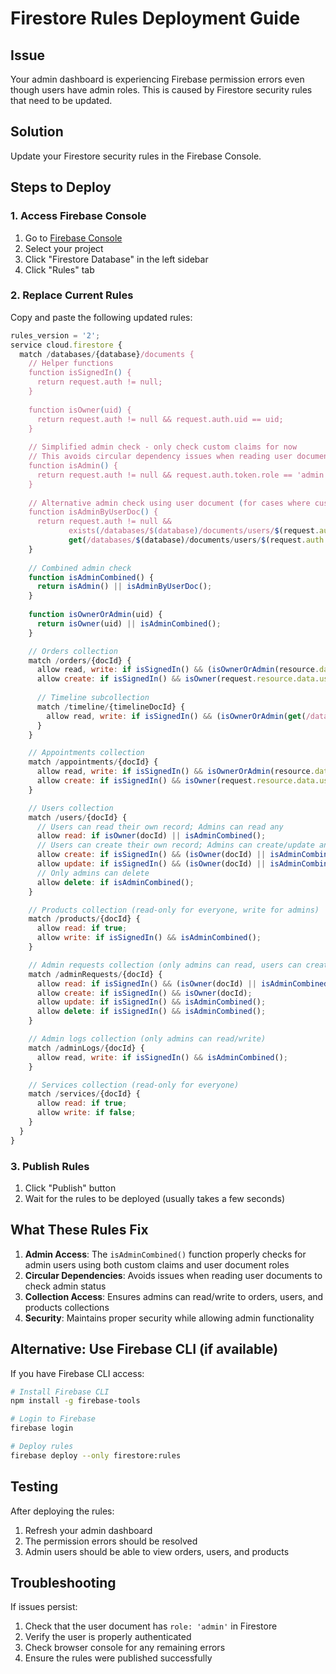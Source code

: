 # Firestore Rules Deployment Guide

## Issue
Your admin dashboard is experiencing Firebase permission errors even though users have admin roles. This is caused by Firestore security rules that need to be updated.

## Solution
Update your Firestore security rules in the Firebase Console.

## Steps to Deploy

### 1. Access Firebase Console
1. Go to [Firebase Console](https://console.firebase.google.com/)
2. Select your project
3. Click "Firestore Database" in the left sidebar
4. Click "Rules" tab

### 2. Replace Current Rules
Copy and paste the following updated rules:

```javascript
rules_version = '2';
service cloud.firestore {
  match /databases/{database}/documents {
    // Helper functions
    function isSignedIn() { 
      return request.auth != null; 
    }
    
    function isOwner(uid) { 
      return request.auth != null && request.auth.uid == uid; 
    }
    
    // Simplified admin check - only check custom claims for now
    // This avoids circular dependency issues when reading user documents
    function isAdmin() { 
      return request.auth != null && request.auth.token.role == 'admin';
    }
    
    // Alternative admin check using user document (for cases where custom claims aren't set)
    function isAdminByUserDoc() {
      return request.auth != null && 
             exists(/databases/$(database)/documents/users/$(request.auth.uid)) &&
             get(/databases/$(database)/documents/users/$(request.auth.uid)).data.role == 'admin';
    }
    
    // Combined admin check
    function isAdminCombined() {
      return isAdmin() || isAdminByUserDoc();
    }
    
    function isOwnerOrAdmin(uid) {
      return isOwner(uid) || isAdminCombined();
    }

    // Orders collection
    match /orders/{docId} {
      allow read, write: if isSignedIn() && (isOwnerOrAdmin(resource.data.userId) || isAdminCombined());
      allow create: if isSignedIn() && isOwner(request.resource.data.userId);
      
      // Timeline subcollection
      match /timeline/{timelineDocId} {
        allow read, write: if isSignedIn() && (isOwnerOrAdmin(get(/databases/$(database)/documents/orders/$(docId)).data.userId) || isAdminCombined());
      }
    }

    // Appointments collection
    match /appointments/{docId} {
      allow read, write: if isSignedIn() && isOwnerOrAdmin(resource.data.userId);
      allow create: if isSignedIn() && isOwner(request.resource.data.userId);
    }

    // Users collection
    match /users/{docId} {
      // Users can read their own record; Admins can read any
      allow read: if isOwner(docId) || isAdminCombined();
      // Users can create their own record; Admins can create/update any
      allow create: if isSignedIn() && (isOwner(docId) || isAdminCombined());
      allow update: if isSignedIn() && (isOwner(docId) || isAdminCombined());
      // Only admins can delete
      allow delete: if isAdminCombined();
    }

    // Products collection (read-only for everyone, write for admins)
    match /products/{docId} {
      allow read: if true;
      allow write: if isSignedIn() && isAdminCombined();
    }

    // Admin requests collection (only admins can read, users can create their own)
    match /adminRequests/{docId} {
      allow read: if isSignedIn() && (isOwner(docId) || isAdminCombined());
      allow create: if isSignedIn() && isOwner(docId);
      allow update: if isSignedIn() && isAdminCombined();
      allow delete: if isSignedIn() && isAdminCombined();
    }

    // Admin logs collection (only admins can read/write)
    match /adminLogs/{docId} {
      allow read, write: if isSignedIn() && isAdminCombined();
    }

    // Services collection (read-only for everyone)
    match /services/{docId} {
      allow read: if true;
      allow write: if false;
    }
  }
}
```

### 3. Publish Rules
1. Click "Publish" button
2. Wait for the rules to be deployed (usually takes a few seconds)

## What These Rules Fix

1. **Admin Access**: The `isAdminCombined()` function properly checks for admin users using both custom claims and user document roles
2. **Circular Dependencies**: Avoids issues when reading user documents to check admin status
3. **Collection Access**: Ensures admins can read/write to orders, users, and products collections
4. **Security**: Maintains proper security while allowing admin functionality

## Alternative: Use Firebase CLI (if available)

If you have Firebase CLI access:

```bash
# Install Firebase CLI
npm install -g firebase-tools

# Login to Firebase
firebase login

# Deploy rules
firebase deploy --only firestore:rules
```

## Testing

After deploying the rules:
1. Refresh your admin dashboard
2. The permission errors should be resolved
3. Admin users should be able to view orders, users, and products

## Troubleshooting

If issues persist:
1. Check that the user document has `role: 'admin'` in Firestore
2. Verify the user is properly authenticated
3. Check browser console for any remaining errors
4. Ensure the rules were published successfully